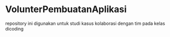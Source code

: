 # VolunterPembuatanAplikasi
repository ini digunakan untuk studi kasus kolaborasi dengan tim pada kelas dicoding
